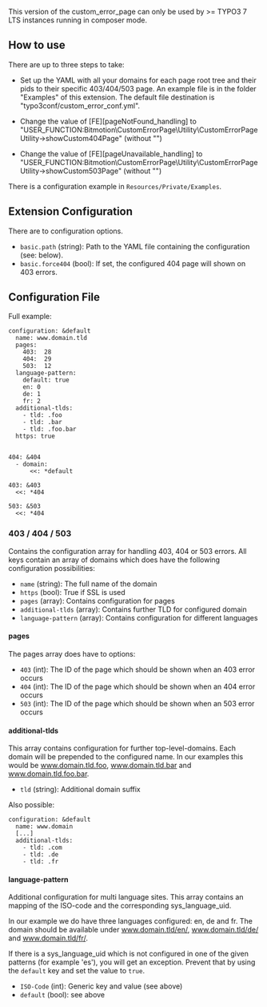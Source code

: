 This version of the custom_error_page can only be used by >= TYPO3 7 LTS instances running in composer mode.

## How to use

There are up to three steps to take:

- Set up the YAML with all your domains for each page root tree and their pids to their specific 403/404/503 page. An example
  file is in the folder "Examples" of this extension. The default file destination is "typo3conf/custom_error_conf.yml".

- Change the value of [FE][pageNotFound_handling] to "USER_FUNCTION:Bitmotion\CustomErrorPage\Utility\CustomErrorPageUtility->showCustom404Page" (without "")
- Change the value of [FE][pageUnavailable_handling] to "USER_FUNCTION:Bitmotion\CustomErrorPage\Utility\CustomErrorPageUtility->showCustom503Page" (without "")

There is a configuration example in <code>Resources/Private/Examples</code>.


## Extension Configuration

There are to configuration options.

* <code>basic.path</code> (string): Path to the YAML file containing the configuration (see: below).
* <code>basic.force404</code> (bool): If set, the configured 404 page will shown on 403 errors.

## Configuration File

Full example:

```
configuration: &default
  name: www.domain.tld
  pages:
    403:  28
    404:  29
    503:  12
  language-pattern:
    default: true
    en: 0
    de: 1
    fr: 2
  additional-tlds:
    - tld: .foo
    - tld: .bar
    - tld: .foo.bar
  https: true


404: &404
  - domain:
      <<: *default

403: &403
  <<: *404

503: &503
  <<: *404
```

### 403 / 404 / 503
Contains the configuration array for handling 403, 404 or 503 errors. All keys contain an array of domains which does have the following configuration possibilities:

+ <code>name</code> (string): The full name of the domain
+ <code>https</code> (bool): True if SSL is used
+ <code>pages</code> (array): Contains configuration for pages
+ <code>additional-tlds</code> (array): Contains further TLD for configured domain
+ <code>language-pattern</code> (array): Contains configuration for different languages

#### pages
The pages array does have to options:

+ <code>403</code> (int): The ID of the page which should be shown when an 403 error occurs
+ <code>404</code> (int): The ID of the page which should be shown when an 404 error occurs
+ <code>503</code> (int): The ID of the page which should be shown when an 503 error occurs

#### additional-tlds
This array contains configuration for further top-level-domains. Each domain will be prepended to the configured name. In our examples this would be www.domain.tld.foo, www.domain.tld.bar and www.domain.tld.foo.bar.

+ <code>tld</code> (string): Additional domain suffix

Also possible:

```
configuration: &default
  name: www.domain
  [...]
  additional-tlds:
    - tld: .com
    - tld: .de
    - tld: .fr
```

#### language-pattern
Additional configuration for multi language sites. This array contains an mapping of the ISO-code and the corresponding sys_language_uid.

In our example we do have three languages configured: en, de and fr. The domain should be available under www.domain.tld/en/, www.domain.tld/de/ and www.domain.tld/fr/.

If there is a sys_language_uid which is not configured in one of the given patterns (for example 'es'), you will get an exception. Prevent that by using the <code>default</code> key and set the value to <code>true</code>.

+ <code>ISO-Code</code> (int): Generic key and value (see above)
+ <code>default</code> (bool): see above
